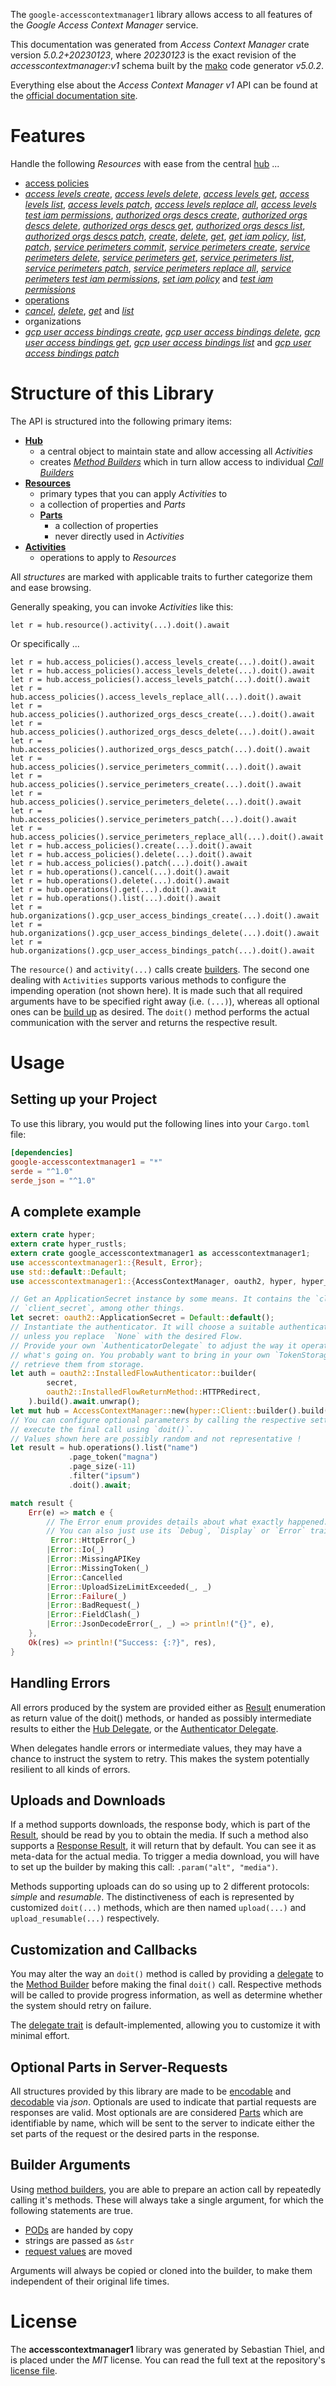 <!---
DO NOT EDIT !
This file was generated automatically from 'src/generator/templates/api/README.md.mako'
DO NOT EDIT !
-->
The `google-accesscontextmanager1` library allows access to all features of the *Google Access Context Manager* service.

This documentation was generated from *Access Context Manager* crate version *5.0.2+20230123*, where *20230123* is the exact revision of the *accesscontextmanager:v1* schema built by the [mako](http://www.makotemplates.org/) code generator *v5.0.2*.

Everything else about the *Access Context Manager* *v1* API can be found at the
[official documentation site](https://cloud.google.com/access-context-manager/docs/reference/rest/).
# Features

Handle the following *Resources* with ease from the central [hub](https://docs.rs/google-accesscontextmanager1/5.0.2+20230123/google_accesscontextmanager1/AccessContextManager) ... 

* [access policies](https://docs.rs/google-accesscontextmanager1/5.0.2+20230123/google_accesscontextmanager1/api::AccessPolicy)
 * [*access levels create*](https://docs.rs/google-accesscontextmanager1/5.0.2+20230123/google_accesscontextmanager1/api::AccessPolicyAccessLevelCreateCall), [*access levels delete*](https://docs.rs/google-accesscontextmanager1/5.0.2+20230123/google_accesscontextmanager1/api::AccessPolicyAccessLevelDeleteCall), [*access levels get*](https://docs.rs/google-accesscontextmanager1/5.0.2+20230123/google_accesscontextmanager1/api::AccessPolicyAccessLevelGetCall), [*access levels list*](https://docs.rs/google-accesscontextmanager1/5.0.2+20230123/google_accesscontextmanager1/api::AccessPolicyAccessLevelListCall), [*access levels patch*](https://docs.rs/google-accesscontextmanager1/5.0.2+20230123/google_accesscontextmanager1/api::AccessPolicyAccessLevelPatchCall), [*access levels replace all*](https://docs.rs/google-accesscontextmanager1/5.0.2+20230123/google_accesscontextmanager1/api::AccessPolicyAccessLevelReplaceAllCall), [*access levels test iam permissions*](https://docs.rs/google-accesscontextmanager1/5.0.2+20230123/google_accesscontextmanager1/api::AccessPolicyAccessLevelTestIamPermissionCall), [*authorized orgs descs create*](https://docs.rs/google-accesscontextmanager1/5.0.2+20230123/google_accesscontextmanager1/api::AccessPolicyAuthorizedOrgsDescCreateCall), [*authorized orgs descs delete*](https://docs.rs/google-accesscontextmanager1/5.0.2+20230123/google_accesscontextmanager1/api::AccessPolicyAuthorizedOrgsDescDeleteCall), [*authorized orgs descs get*](https://docs.rs/google-accesscontextmanager1/5.0.2+20230123/google_accesscontextmanager1/api::AccessPolicyAuthorizedOrgsDescGetCall), [*authorized orgs descs list*](https://docs.rs/google-accesscontextmanager1/5.0.2+20230123/google_accesscontextmanager1/api::AccessPolicyAuthorizedOrgsDescListCall), [*authorized orgs descs patch*](https://docs.rs/google-accesscontextmanager1/5.0.2+20230123/google_accesscontextmanager1/api::AccessPolicyAuthorizedOrgsDescPatchCall), [*create*](https://docs.rs/google-accesscontextmanager1/5.0.2+20230123/google_accesscontextmanager1/api::AccessPolicyCreateCall), [*delete*](https://docs.rs/google-accesscontextmanager1/5.0.2+20230123/google_accesscontextmanager1/api::AccessPolicyDeleteCall), [*get*](https://docs.rs/google-accesscontextmanager1/5.0.2+20230123/google_accesscontextmanager1/api::AccessPolicyGetCall), [*get iam policy*](https://docs.rs/google-accesscontextmanager1/5.0.2+20230123/google_accesscontextmanager1/api::AccessPolicyGetIamPolicyCall), [*list*](https://docs.rs/google-accesscontextmanager1/5.0.2+20230123/google_accesscontextmanager1/api::AccessPolicyListCall), [*patch*](https://docs.rs/google-accesscontextmanager1/5.0.2+20230123/google_accesscontextmanager1/api::AccessPolicyPatchCall), [*service perimeters commit*](https://docs.rs/google-accesscontextmanager1/5.0.2+20230123/google_accesscontextmanager1/api::AccessPolicyServicePerimeterCommitCall), [*service perimeters create*](https://docs.rs/google-accesscontextmanager1/5.0.2+20230123/google_accesscontextmanager1/api::AccessPolicyServicePerimeterCreateCall), [*service perimeters delete*](https://docs.rs/google-accesscontextmanager1/5.0.2+20230123/google_accesscontextmanager1/api::AccessPolicyServicePerimeterDeleteCall), [*service perimeters get*](https://docs.rs/google-accesscontextmanager1/5.0.2+20230123/google_accesscontextmanager1/api::AccessPolicyServicePerimeterGetCall), [*service perimeters list*](https://docs.rs/google-accesscontextmanager1/5.0.2+20230123/google_accesscontextmanager1/api::AccessPolicyServicePerimeterListCall), [*service perimeters patch*](https://docs.rs/google-accesscontextmanager1/5.0.2+20230123/google_accesscontextmanager1/api::AccessPolicyServicePerimeterPatchCall), [*service perimeters replace all*](https://docs.rs/google-accesscontextmanager1/5.0.2+20230123/google_accesscontextmanager1/api::AccessPolicyServicePerimeterReplaceAllCall), [*service perimeters test iam permissions*](https://docs.rs/google-accesscontextmanager1/5.0.2+20230123/google_accesscontextmanager1/api::AccessPolicyServicePerimeterTestIamPermissionCall), [*set iam policy*](https://docs.rs/google-accesscontextmanager1/5.0.2+20230123/google_accesscontextmanager1/api::AccessPolicySetIamPolicyCall) and [*test iam permissions*](https://docs.rs/google-accesscontextmanager1/5.0.2+20230123/google_accesscontextmanager1/api::AccessPolicyTestIamPermissionCall)
* [operations](https://docs.rs/google-accesscontextmanager1/5.0.2+20230123/google_accesscontextmanager1/api::Operation)
 * [*cancel*](https://docs.rs/google-accesscontextmanager1/5.0.2+20230123/google_accesscontextmanager1/api::OperationCancelCall), [*delete*](https://docs.rs/google-accesscontextmanager1/5.0.2+20230123/google_accesscontextmanager1/api::OperationDeleteCall), [*get*](https://docs.rs/google-accesscontextmanager1/5.0.2+20230123/google_accesscontextmanager1/api::OperationGetCall) and [*list*](https://docs.rs/google-accesscontextmanager1/5.0.2+20230123/google_accesscontextmanager1/api::OperationListCall)
* organizations
 * [*gcp user access bindings create*](https://docs.rs/google-accesscontextmanager1/5.0.2+20230123/google_accesscontextmanager1/api::OrganizationGcpUserAccessBindingCreateCall), [*gcp user access bindings delete*](https://docs.rs/google-accesscontextmanager1/5.0.2+20230123/google_accesscontextmanager1/api::OrganizationGcpUserAccessBindingDeleteCall), [*gcp user access bindings get*](https://docs.rs/google-accesscontextmanager1/5.0.2+20230123/google_accesscontextmanager1/api::OrganizationGcpUserAccessBindingGetCall), [*gcp user access bindings list*](https://docs.rs/google-accesscontextmanager1/5.0.2+20230123/google_accesscontextmanager1/api::OrganizationGcpUserAccessBindingListCall) and [*gcp user access bindings patch*](https://docs.rs/google-accesscontextmanager1/5.0.2+20230123/google_accesscontextmanager1/api::OrganizationGcpUserAccessBindingPatchCall)




# Structure of this Library

The API is structured into the following primary items:

* **[Hub](https://docs.rs/google-accesscontextmanager1/5.0.2+20230123/google_accesscontextmanager1/AccessContextManager)**
    * a central object to maintain state and allow accessing all *Activities*
    * creates [*Method Builders*](https://docs.rs/google-accesscontextmanager1/5.0.2+20230123/google_accesscontextmanager1/client::MethodsBuilder) which in turn
      allow access to individual [*Call Builders*](https://docs.rs/google-accesscontextmanager1/5.0.2+20230123/google_accesscontextmanager1/client::CallBuilder)
* **[Resources](https://docs.rs/google-accesscontextmanager1/5.0.2+20230123/google_accesscontextmanager1/client::Resource)**
    * primary types that you can apply *Activities* to
    * a collection of properties and *Parts*
    * **[Parts](https://docs.rs/google-accesscontextmanager1/5.0.2+20230123/google_accesscontextmanager1/client::Part)**
        * a collection of properties
        * never directly used in *Activities*
* **[Activities](https://docs.rs/google-accesscontextmanager1/5.0.2+20230123/google_accesscontextmanager1/client::CallBuilder)**
    * operations to apply to *Resources*

All *structures* are marked with applicable traits to further categorize them and ease browsing.

Generally speaking, you can invoke *Activities* like this:

```Rust,ignore
let r = hub.resource().activity(...).doit().await
```

Or specifically ...

```ignore
let r = hub.access_policies().access_levels_create(...).doit().await
let r = hub.access_policies().access_levels_delete(...).doit().await
let r = hub.access_policies().access_levels_patch(...).doit().await
let r = hub.access_policies().access_levels_replace_all(...).doit().await
let r = hub.access_policies().authorized_orgs_descs_create(...).doit().await
let r = hub.access_policies().authorized_orgs_descs_delete(...).doit().await
let r = hub.access_policies().authorized_orgs_descs_patch(...).doit().await
let r = hub.access_policies().service_perimeters_commit(...).doit().await
let r = hub.access_policies().service_perimeters_create(...).doit().await
let r = hub.access_policies().service_perimeters_delete(...).doit().await
let r = hub.access_policies().service_perimeters_patch(...).doit().await
let r = hub.access_policies().service_perimeters_replace_all(...).doit().await
let r = hub.access_policies().create(...).doit().await
let r = hub.access_policies().delete(...).doit().await
let r = hub.access_policies().patch(...).doit().await
let r = hub.operations().cancel(...).doit().await
let r = hub.operations().delete(...).doit().await
let r = hub.operations().get(...).doit().await
let r = hub.operations().list(...).doit().await
let r = hub.organizations().gcp_user_access_bindings_create(...).doit().await
let r = hub.organizations().gcp_user_access_bindings_delete(...).doit().await
let r = hub.organizations().gcp_user_access_bindings_patch(...).doit().await
```

The `resource()` and `activity(...)` calls create [builders][builder-pattern]. The second one dealing with `Activities` 
supports various methods to configure the impending operation (not shown here). It is made such that all required arguments have to be 
specified right away (i.e. `(...)`), whereas all optional ones can be [build up][builder-pattern] as desired.
The `doit()` method performs the actual communication with the server and returns the respective result.

# Usage

## Setting up your Project

To use this library, you would put the following lines into your `Cargo.toml` file:

```toml
[dependencies]
google-accesscontextmanager1 = "*"
serde = "^1.0"
serde_json = "^1.0"
```

## A complete example

```Rust
extern crate hyper;
extern crate hyper_rustls;
extern crate google_accesscontextmanager1 as accesscontextmanager1;
use accesscontextmanager1::{Result, Error};
use std::default::Default;
use accesscontextmanager1::{AccessContextManager, oauth2, hyper, hyper_rustls, chrono, FieldMask};

// Get an ApplicationSecret instance by some means. It contains the `client_id` and 
// `client_secret`, among other things.
let secret: oauth2::ApplicationSecret = Default::default();
// Instantiate the authenticator. It will choose a suitable authentication flow for you, 
// unless you replace  `None` with the desired Flow.
// Provide your own `AuthenticatorDelegate` to adjust the way it operates and get feedback about 
// what's going on. You probably want to bring in your own `TokenStorage` to persist tokens and
// retrieve them from storage.
let auth = oauth2::InstalledFlowAuthenticator::builder(
        secret,
        oauth2::InstalledFlowReturnMethod::HTTPRedirect,
    ).build().await.unwrap();
let mut hub = AccessContextManager::new(hyper::Client::builder().build(hyper_rustls::HttpsConnectorBuilder::new().with_native_roots().https_or_http().enable_http1().enable_http2().build()), auth);
// You can configure optional parameters by calling the respective setters at will, and
// execute the final call using `doit()`.
// Values shown here are possibly random and not representative !
let result = hub.operations().list("name")
             .page_token("magna")
             .page_size(-11)
             .filter("ipsum")
             .doit().await;

match result {
    Err(e) => match e {
        // The Error enum provides details about what exactly happened.
        // You can also just use its `Debug`, `Display` or `Error` traits
         Error::HttpError(_)
        |Error::Io(_)
        |Error::MissingAPIKey
        |Error::MissingToken(_)
        |Error::Cancelled
        |Error::UploadSizeLimitExceeded(_, _)
        |Error::Failure(_)
        |Error::BadRequest(_)
        |Error::FieldClash(_)
        |Error::JsonDecodeError(_, _) => println!("{}", e),
    },
    Ok(res) => println!("Success: {:?}", res),
}

```
## Handling Errors

All errors produced by the system are provided either as [Result](https://docs.rs/google-accesscontextmanager1/5.0.2+20230123/google_accesscontextmanager1/client::Result) enumeration as return value of
the doit() methods, or handed as possibly intermediate results to either the 
[Hub Delegate](https://docs.rs/google-accesscontextmanager1/5.0.2+20230123/google_accesscontextmanager1/client::Delegate), or the [Authenticator Delegate](https://docs.rs/yup-oauth2/*/yup_oauth2/trait.AuthenticatorDelegate.html).

When delegates handle errors or intermediate values, they may have a chance to instruct the system to retry. This 
makes the system potentially resilient to all kinds of errors.

## Uploads and Downloads
If a method supports downloads, the response body, which is part of the [Result](https://docs.rs/google-accesscontextmanager1/5.0.2+20230123/google_accesscontextmanager1/client::Result), should be
read by you to obtain the media.
If such a method also supports a [Response Result](https://docs.rs/google-accesscontextmanager1/5.0.2+20230123/google_accesscontextmanager1/client::ResponseResult), it will return that by default.
You can see it as meta-data for the actual media. To trigger a media download, you will have to set up the builder by making
this call: `.param("alt", "media")`.

Methods supporting uploads can do so using up to 2 different protocols: 
*simple* and *resumable*. The distinctiveness of each is represented by customized 
`doit(...)` methods, which are then named `upload(...)` and `upload_resumable(...)` respectively.

## Customization and Callbacks

You may alter the way an `doit()` method is called by providing a [delegate](https://docs.rs/google-accesscontextmanager1/5.0.2+20230123/google_accesscontextmanager1/client::Delegate) to the 
[Method Builder](https://docs.rs/google-accesscontextmanager1/5.0.2+20230123/google_accesscontextmanager1/client::CallBuilder) before making the final `doit()` call. 
Respective methods will be called to provide progress information, as well as determine whether the system should 
retry on failure.

The [delegate trait](https://docs.rs/google-accesscontextmanager1/5.0.2+20230123/google_accesscontextmanager1/client::Delegate) is default-implemented, allowing you to customize it with minimal effort.

## Optional Parts in Server-Requests

All structures provided by this library are made to be [encodable](https://docs.rs/google-accesscontextmanager1/5.0.2+20230123/google_accesscontextmanager1/client::RequestValue) and 
[decodable](https://docs.rs/google-accesscontextmanager1/5.0.2+20230123/google_accesscontextmanager1/client::ResponseResult) via *json*. Optionals are used to indicate that partial requests are responses 
are valid.
Most optionals are are considered [Parts](https://docs.rs/google-accesscontextmanager1/5.0.2+20230123/google_accesscontextmanager1/client::Part) which are identifiable by name, which will be sent to 
the server to indicate either the set parts of the request or the desired parts in the response.

## Builder Arguments

Using [method builders](https://docs.rs/google-accesscontextmanager1/5.0.2+20230123/google_accesscontextmanager1/client::CallBuilder), you are able to prepare an action call by repeatedly calling it's methods.
These will always take a single argument, for which the following statements are true.

* [PODs][wiki-pod] are handed by copy
* strings are passed as `&str`
* [request values](https://docs.rs/google-accesscontextmanager1/5.0.2+20230123/google_accesscontextmanager1/client::RequestValue) are moved

Arguments will always be copied or cloned into the builder, to make them independent of their original life times.

[wiki-pod]: http://en.wikipedia.org/wiki/Plain_old_data_structure
[builder-pattern]: http://en.wikipedia.org/wiki/Builder_pattern
[google-go-api]: https://github.com/google/google-api-go-client

# License
The **accesscontextmanager1** library was generated by Sebastian Thiel, and is placed 
under the *MIT* license.
You can read the full text at the repository's [license file][repo-license].

[repo-license]: https://github.com/Byron/google-apis-rsblob/main/LICENSE.md

